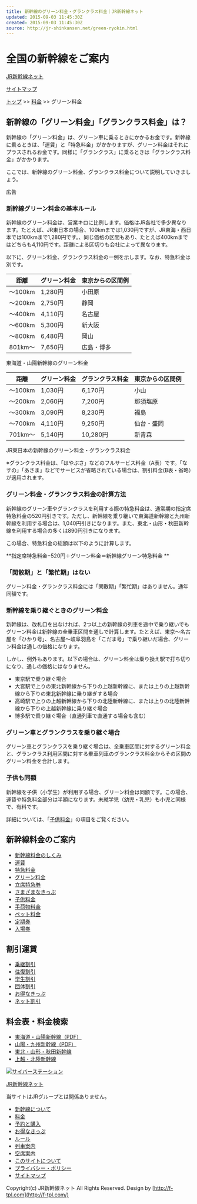 ```yaml
---
title: 新幹線のグリーン料金・グランクラス料金｜JR新幹線ネット
updated: 2015-09-03 11:45:30Z
created: 2015-09-03 11:45:30Z
source: http://jr-shinkansen.net/green-ryokin.html
---
```


# 全国の新幹線をご案内

[JR新幹線ネット](http://jr-shinkansen.net/index.html)

[サイトマップ](http://jr-shinkansen.net/sitemap.html)

[トップ](http://jr-shinkansen.net/index.html) >> [料金](http://jr-shinkansen.net/fare-top.html) >> グリーン料金

## 新幹線の「グリーン料金」「グランクラス料金」は？

新幹線の「グリーン料金」は、グリーン車に乗るときにかかるお金です。新幹線に乗るときは、「運賃」と「特急料金」がかかりますが、グリーン料金はそれにプラスされるお金です。同様に「グランクラス」に乗るときは「グランクラス料金」がかかります。

ここでは、新幹線のグリーン料金、グランクラス料金について説明していきましょう。

広告

### 新幹線グリーン料金の基本ルール

新幹線のグリーン料金は、営業キロに比例します。価格はJR各社で多少異なります。たとえば、JR東日本の場合、100kmまでは1,030円ですが、JR東海・西日本では100kmまで1,280円です。、同じ価格の区間もあり、たとえば400kmまではどちらも4,110円です。距離による区切りも会社によって異なります。

以下に、グリーン料金、グランクラス料金の一例を示します。なお、特急料金は別です。

| 距離  | グリーン料金 | 東京からの区間例 |
| --- | --- | --- |
| 〜100km | 1,280円 | 小田原 |
| 〜200km | 2,750円 | 静岡  |
| 〜400km | 4,110円 | 名古屋 |
| 〜600km | 5,300円 | 新大阪 |
| 〜800km | 6,480円 | 岡山  |
| 801km〜 | 7,650円 | 広島・博多 |

東海道・山陽新幹線のグリーン料金

| 距離  | グリーン料金 | グランクラス料金 | 東京からの区間例 |
| --- | --- | --- | --- |
| 〜100km | 1,030円 | 6,170円 | 小山  |
| 〜200km | 2,060円 | 7,200円 | 那須塩原 |
| 〜300km | 3,090円 | 8,230円 | 福島  |
| 〜700km | 4,110円 | 9,250円 | 仙台・盛岡 |
| 701km〜 | 5,140円 | 10,280円 | 新青森 |

JR東日本の新幹線のグリーン料金・グランクラス料金

※グランクラス料金は、「はやぶさ」などのフルサービス料金（A表）です。「なすの」「あさま」などでサービスが省略されている場合は、割引料金(B表・省略）が適用されます。

### グリーン料金・グランクラス料金の計算方法

新幹線のグリーン車やグランクラスを利用する際の特急料金は、通常期の指定席特急料金の520円引きです。ただし、新幹線を乗り継いで東海道新幹線と九州新幹線を利用する場合は、1,040円引きになります。また、東北・山形・秋田新幹線を利用する場合の多くは890円引きになります。

この場合、特急料金の総額は以下のように計算します。

**指定席特急料金−520円＋グリーン料金＝新幹線グリーン特急料金 **

### 「閑散期」と「繁忙期」はない

グリーン料金・グランクラス料金には「閑散期」「繁忙期」はありません。通年同額です。

### 新幹線を乗り継ぐときのグリーン料金

新幹線は、改札口を出なければ、2つ以上の新幹線の列車を途中で乗り継いでもグリーン料金は新幹線の全乗車区間を通しで計算します。たとえば、東京〜名古屋を「ひかり号」、名古屋〜岐阜羽島を「こだま号」で乗り継いだ場合、グリーン料金は通しの価格になります。

しかし、例外もあります。以下の場合は、グリーン料金は乗り換え駅で打ち切りになり、通しの価格にはなりません。

- 東京駅で乗り継ぐ場合
- 大宮駅で上りの東北新幹線から下りの上越新幹線に、または上りの上越新幹線から下りの東北新幹線に乗り継ぎする場合
- 高崎駅で上りの上越新幹線から下りの北陸新幹線に、または上りの北陸新幹線から下りの上越新幹線に乗り継ぐ場合
- 博多駅で乗り継ぐ場合（直通列車で直通する場合も含む）

### グリーン車とグランクラスを乗り継ぐ場合

グリーン車とグランクラスを乗り継ぐ場合は、全乗車区間に対するグリーン料金と、グランクラス利用区間に対する乗車列車のグランクラス料金からその区間のグリーン料金を合計します。

### 子供も同額

新幹線を子供（小学生）が利用する場合、グリーン料金は同額です。この場合、運賃や特急料金部分は半額になります。未就学児（幼児・乳児）も小児と同様で、有料です。

詳細については、「[子供料金](http://jr-shinkansen.net/child-fee.html)」の項目をご覧ください。

## 新幹線料金のご案内

- [新幹線料金のしくみ](http://jr-shinkansen.net/fare.html)
- [運賃](http://jr-shinkansen.net/unchin.html)
- [特急料金](http://jr-shinkansen.net/tokkyu-ryokin.html)
- [グリーン料金](http://jr-shinkansen.net/green-ryokin.html)
- [立席特急券](http://jr-shinkansen.net/tachiseki.html)
- [さまざまなきっぷ](http://jr-shinkansen.net/fare-tickets.html)
- [子供料金](http://jr-shinkansen.net/child-fee.html)
- [手荷物料金](http://jr-shinkansen.net/luggage-fee.html)
- [ペット料金](http://jr-shinkansen.net/animal-fee.html)
- [定期券](http://jr-shinkansen.net/teikiken.html)
- [入場券](http://jr-shinkansen.net/nyujoken.html)

## 割引運賃

- [乗継割引](http://jr-shinkansen.net/noritsugi.html)
- [往復割引](http://jr-shinkansen.net/round.html)
- [学生割引](http://jr-shinkansen.net/student.html)
- [団体割引](http://jr-shinkansen.net/group.html)
- [お得なきっぷ](http://jr-shinkansen.net/ticket.html)
- [ネット割引](http://jr-shinkansen.net/net-discount.html)

## 料金表・料金検索

- [東海道・山陽新幹線（PDF）](https://www.jr-odekake.net/guide/img/shinkansen_ryoukin.pdf)
- [山陽・九州新幹線（PDF）](http://www.jr-odekake.net/guide/img/shinkansen_ryoukin2.pdf)
- [東北・山形・秋田新幹線](http://www.eki-net.com/pc/personal/transit/wb/ekinet-transit/SearchInput.aspx?src=nav02)
- [上越・北陸新幹線](http://www.eki-net.com/pc/personal/transit/wb/ekinet-transit/SearchInput.aspx?src=nav02)

[![サイバーステーション](../_resources/cyber.gif)](http://www.jr.cyberstation.ne.jp/)

[JR新幹線ネット](http://jr-shinkansen.net/index.html)

当サイトはJRグループとは関係ありません。

- [新幹線について](http://jr-shinkansen.net/shinkansen.html)
- [料金](http://jr-shinkansen.net/fare-top.html)
- [予約と購入](http://jr-shinkansen.net/reservation-top.html)
- [お得なきっぷ](http://jr-shinkansen.net/ticket-top.html)
- [ルール](http://jr-shinkansen.net/rules-top.html)
- [列車案内](http://jr-shinkansen.net/train.html)
- [空席案内](http://www.jr.cyberstation.ne.jp/)
- [このサイトについて](http://jr-shinkansen.net/about.html)
- [プライバシー・ポリシー](http://jr-shinkansen.net/privacy.html)
- [サイトマップ](http://jr-shinkansen.net/sitemap.html)

Copyright(c) JR新幹線ネット All Rights Reserved. Design by [http://f-tpl.com](http://f-tpl.com/)